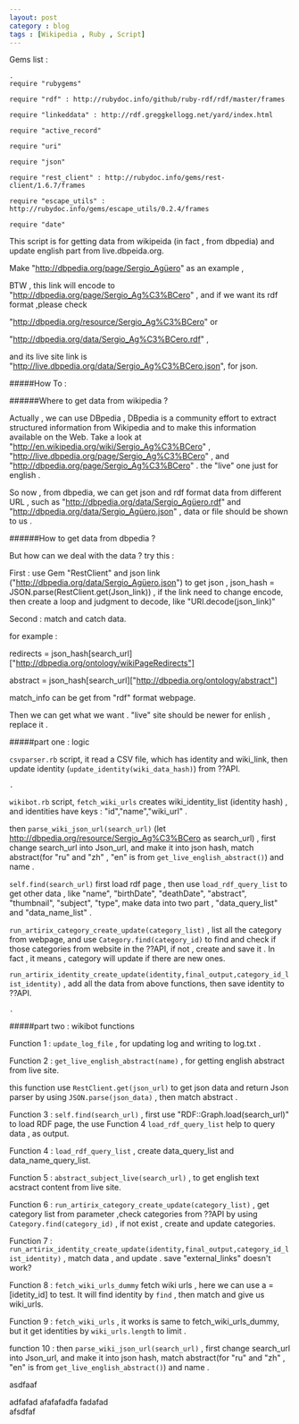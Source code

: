 ```yaml
---
layout: post
category : blog
tags : [Wikipedia , Ruby , Script]
---
```


 Gems list : 

    .
    require "rubygems"

    require "rdf" : http://rubydoc.info/github/ruby-rdf/rdf/master/frames

    require "linkeddata" : http://rdf.greggkellogg.net/yard/index.html

    require "active_record"

    require "uri"

    require "json"

    require "rest_client" : http://rubydoc.info/gems/rest-client/1.6.7/frames

    require "escape_utils" : http://rubydoc.info/gems/escape_utils/0.2.4/frames

    require "date"

This script is for getting data from wikipeida (in fact , from dbpedia) and update english part from live.dbpeida.org.

Make "http://dbpedia.org/page/Sergio_Agüero" as an example ,

BTW , this link will encode to "http://dbpedia.org/page/Sergio_Ag%C3%BCero" , and if we want its rdf format ,please  check  

"http://dbpedia.org/resource/Sergio_Ag%C3%BCero" or 

"http://dbpedia.org/data/Sergio_Ag%C3%BCero.rdf" , 

 and its live site link is  "http://live.dbpedia.org/data/Sergio_Ag%C3%BCero.json", for json.


#####How To :

######Where to get data from wikipedia ? 

Actually , we can use DBpedia , DBpedia is a community effort to extract structured information from Wikipedia and to make this information available on the Web. Take a look at "http://en.wikipedia.org/wiki/Sergio_Ag%C3%BCero" , "http://live.dbpedia.org/page/Sergio_Ag%C3%BCero" , and "http://dbpedia.org/page/Sergio_Ag%C3%BCero" . the "live" one just for english . 

So now , from dbpedia, we can get json and rdf format data from different URL , such as "http://dbpedia.org/data/Sergio_Agüero.rdf" and "http://dbpedia.org/data/Sergio_Agüero.json" , data or file should be shown to us .   

######How to get data from dbpedia ?

But how can we deal with the data ? try this :

First : use Gem "RestClient" and  json link
("http://dbpedia.org/data/Sergio_Agüero.json") to get json , json_hash =  JSON.parse(RestClient.get(Json_link)) , if the link need to change encode, then create a loop and judgment to decode, like "URI.decode(json_link)"

Second : match and catch data. 

for example : 

redirects = json_hash[search_url]["http://dbpedia.org/ontology/wikiPageRedirects"]
 
abstract = json_hash[search_url]["http://dbpedia.org/ontology/abstract"]

match_info can be get from "rdf" format webpage. 
 
Then we can get what we want . "live" site should be newer for enlish , replace it . 


#####part one : logic

`csvparser.rb` script, it read a CSV file, which has identity and wiki_link, then update identity (`update_identity(wiki_data_hash)`) from ??API.  

    .

`wikibot.rb` script, `fetch_wiki_urls` creates wiki_identity_list (identity hash) , and identities  have keys : "id","name","wiki_url" . 

 then `parse_wiki_json_url(search_url)` (let http://dbpedia.org/resource/Sergio_Ag%C3%BCero as search_url) , first change search_url into Json_url, and make it into json hash, match abstract(for "ru" and "zh" , "en" is from `get_live_english_abstract()`) and name .  

    
`self.find(search_url)` first load rdf page , then use `load_rdf_query_list` to get other data , like "name", "birthDate", "deathDate", "abstract", "thumbnail", "subject", "type", make data into two part , "data_query_list" and "data_name_list" .  


`run_artirix_category_create_update(category_list)` , list all the category from webpage, and use `Category.find(category_id)` to find and check if those categories from website in the ??API, if not , create and save it . In fact , it means ,  category will update if there are new ones.


`run_artirix_identity_create_update(identity,final_output,category_id_list_identity)` , add all the data from above functions, then save identity to ??API.



    .


#####part two : wikibot functions

Function 1 : `update_log_file` , for updating log and writing to log.txt . 

Function 2 : `get_live_english_abstract(name)` ,  for getting  english abstract from live site. 

 this function use `RestClient.get(json_url)` to get  json data and return Json parser by using `JSON.parse(json_data)` , then match abstract .

Function 3 : `self.find(search_url)` , first use "RDF::Graph.load(search_url)" to load RDF page, the use Function 4 `load_rdf_query_list` help to query data , as output. 

Function 4 : `load_rdf_query_list` , create data_query_list and data_name_query_list.
 
Function 5 : `abstract_subject_live(search_url)` , to get english text acstract content from live site.    

Function 6 : `run_artirix_category_create_update(category_list)` , get category list from parameter ,check categories from ??API by using `Category.find(category_id)` , if not exist , create and update categories.

Function 7 : `run_artirix_identity_create_update(identity,final_output,category_id_list_identity)` , match data , and update . save "external_links" doesn't work? 

Function 8 : `fetch_wiki_urls_dummy` fetch wiki urls , here we can use a = [idetity_id] to test. It will find identity by `find` , then match and give us wiki_urls. 

Function 9 : `fetch_wiki_urls` , it works is same to fetch_wiki_urls_dummy, but it get identities by `wiki_urls.length` to limit . 

function 10 : then `parse_wiki_json_url(search_url)` ,  first change search_url into Json_url, and make it into json hash, match abstract(for "ru" and "zh" , "en" is from `get_live_english_abstract()`) and name . 



asdfaaf


adfafad  afafafadfa  fadafad  
afsdfaf
